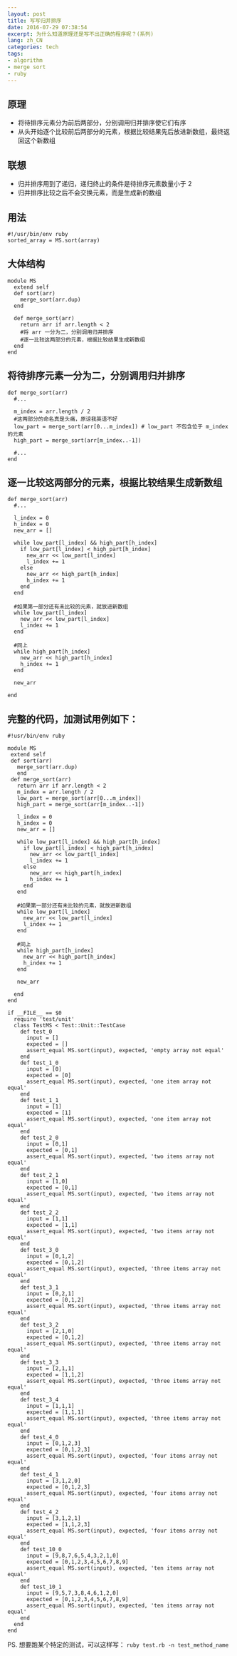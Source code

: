 ```yaml
---
layout: post
title: 写写归并排序
date: 2016-07-29 07:38:54
excerpt: 为什么知道原理还是写不出正确的程序呢？(系列)
lang: zh_CN
categories: tech
tags:
- algorithm
- merge sort
- ruby
---
```


## 原理

- 将待排序元素分为前后两部分，分别调用归并排序使它们有序
- 从头开始逐个比较前后两部分的元素，根据比较结果先后放进新数组，最终返回这个新数组

## 联想

- 归并排序用到了递归，递归终止的条件是待排序元素数量小于 2
- 归并排序比较之后不会交换元素，而是生成新的数组

## 用法

    #!/usr/bin/env ruby
    sorted_array = MS.sort(array)

## 大体结构

    module MS
      extend self
      def sort(arr)
        merge_sort(arr.dup)
      end

      def merge_sort(arr)
        return arr if arr.length < 2
        #将 arr 一分为二，分别调用归并排序
        #逐一比较这两部分的元素，根据比较结果生成新数组
      end
    end

## 将待排序元素一分为二，分别调用归并排序

    def merge_sort(arr)
      #...
      
      m_index = arr.length / 2
      #这两部分的命名真是头痛，原谅我英语不好
      low_part = merge_sort(arr[0...m_index]) # low_part 不包含位于 m_index 的元素
      high_part = merge_sort(arr[m_index..-1])

      #...
    end

## 逐一比较这两部分的元素，根据比较结果生成新数组

    def merge_sort(arr)
      #...
      
      l_index = 0
      h_index = 0
      new_arr = []

      while low_part[l_index] && high_part[h_index]
        if low_part[l_index] < high_part[h_index]
          new_arr << low_part[l_index]
          l_index += 1
        else
          new_arr << high_part[h_index]
          h_index += 1
        end
      end

      #如果第一部分还有未比较的元素，就放进新数组
      while low_part[l_index]
        new_arr << low_part[l_index]
        l_index += 1
      end
      
      #同上
      while high_part[h_index]
        new_arr << high_part[h_index]
        h_index += 1
      end

      new_arr

    end

## 完整的代码，加测试用例如下：

    #!usr/bin/env ruby

    module MS
     extend self
     def sort(arr)
       merge_sort(arr.dup) 
       end
     def merge_sort(arr)
       return arr if arr.length < 2
       m_index = arr.length / 2
       low_part = merge_sort(arr[0...m_index])
       high_part = merge_sort(arr[m_index..-1])

       l_index = 0
       h_index = 0
       new_arr = []

       while low_part[l_index] && high_part[h_index]
         if low_part[l_index] < high_part[h_index]
           new_arr << low_part[l_index]
           l_index += 1
         else
           new_arr << high_part[h_index]
           h_index += 1
         end
       end

       #如果第一部分还有未比较的元素，就放进新数组
       while low_part[l_index]
         new_arr << low_part[l_index]
         l_index += 1
       end

       #同上
       while high_part[h_index]
         new_arr << high_part[h_index]
         h_index += 1
       end

       new_arr

      end
    end

    if __FILE__ == $0
      require 'test/unit'
      class TestMS < Test::Unit::TestCase
        def test_0
          input = []
          expected = []
          assert_equal MS.sort(input), expected, 'empty array not equal'
        end
        def test_1_0
          input = [0]
          expected = [0]
          assert_equal MS.sort(input), expected, 'one item array not equal'    
        end
        def test_1_1
          input = [1]
          expected = [1]
          assert_equal MS.sort(input), expected, 'one item array not equal'    
        end
        def test_2_0
          input = [0,1]
          expected = [0,1]
          assert_equal MS.sort(input), expected, 'two items array not equal'    
        end
        def test_2_1
          input = [1,0]
          expected = [0,1]
          assert_equal MS.sort(input), expected, 'two items array not equal'    
        end
        def test_2_2
          input = [1,1]
          expected = [1,1]
          assert_equal MS.sort(input), expected, 'two items array not equal'    
        end
        def test_3_0
          input = [0,1,2]
          expected = [0,1,2]
          assert_equal MS.sort(input), expected, 'three items array not equal'    
        end
        def test_3_1
          input = [0,2,1]
          expected = [0,1,2]
          assert_equal MS.sort(input), expected, 'three items array not equal'    
        end
        def test_3_2
          input = [2,1,0]
          expected = [0,1,2]
          assert_equal MS.sort(input), expected, 'three items array not equal'    
        end
        def test_3_3
          input = [2,1,1]
          expected = [1,1,2]
          assert_equal MS.sort(input), expected, 'three items array not equal'    
        end
        def test_3_4
          input = [1,1,1]
          expected = [1,1,1]
          assert_equal MS.sort(input), expected, 'three items array not equal'    
        end
        def test_4_0
          input = [0,1,2,3]
          expected = [0,1,2,3]
          assert_equal MS.sort(input), expected, 'four items array not equal'    
        end
        def test_4_1
          input = [3,1,2,0]
          expected = [0,1,2,3]
          assert_equal MS.sort(input), expected, 'four items array not equal'    
        end
        def test_4_2
          input = [3,1,2,1]
          expected = [1,1,2,3]
          assert_equal MS.sort(input), expected, 'four items array not equal'    
        end
        def test_10_0
          input = [9,8,7,6,5,4,3,2,1,0]
          expected = [0,1,2,3,4,5,6,7,8,9]
          assert_equal MS.sort(input), expected, 'ten items array not equal'    
        end
        def test_10_1
          input = [9,5,7,3,8,4,6,1,2,0]
          expected = [0,1,2,3,4,5,6,7,8,9]
          assert_equal MS.sort(input), expected, 'ten items array not equal'    
        end
      end
    end

PS. 想要跑某个特定的测试，可以这样写： `ruby test.rb -n test_method_name`